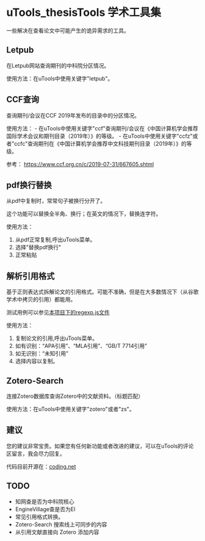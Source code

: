# uTools_thesisTools 学术工具集

一些解决在查看论文中可能产生的诡异需求的工具。

## Letpub

在Letpub网站查询期刊的中科院分区情况。

使用方法：在uTools中使用关键字"letpub"。

## CCF查询

查询期刊/会议在CCF 2019年发布的目录中的分区情况。

使用方法：
    - 在uTools中使用关键字"ccf"查询期刊/会议在《中国计算机学会推荐国际学术会议和期刊目录（2019年）》的等级。
    - 在uTools中使用关键字"ccfz"或者"ccfc"查询期刊在《中国计算机学会推荐中文科技期刊目录（2019年）》的等级。

参考： <https://www.ccf.org.cn/c/2019-07-31/667605.shtml>

## pdf换行替换

从pdf中复制时，常常句子被换行分开了。

这个功能可以替换全半角、换行；在英文的情况下，替换连字符。

使用方法：

1. 从pdf正常复制,呼出uTools菜单。
2. 选择"替换pdf换行"
3. 正常粘贴

<!-- TODO: 处理uTools插件中来自应用的情况。 -->

## 解析引用格式

基于正则表达式拆解论文的引用格式。可能不准确，但是在大多数情况下（从谷歌学术中拷贝的引用）都能用。

测试用例可以参见[本项目下的regexp.js文件](https://ciaranchen.coding.net/public/dotfiles/utools_thesis_tools/git/files/master/regexp_test.js)

使用方法：

1. 复制论文的引用,呼出uTools菜单。
2. 如有识别：“APA引用”、“MLA引用”、“GB/T 7714引用”
3. 如无识别：“未知引用”
4. 选择内容以复制。

## Zotero-Search

连接Zotero数据库查询Zotero中的文献资料。（标题匹配）

使用方法：在uTools中使用关键字"zotero"或者"zs"。

## 建议

您的建议非常宝贵。如果您有任何新功能或者改进的建议，可以在uTools的评论区留言，我会尽力回复。

代码目前开源在：[coding.net](https://ciaranchen.coding.net/public/dotfiles/utools_thesis_tools/git/files)

## TODO

- 知网查是否为中科院核心
- EngineVillage查是否为EI
- 常见引用格式转换。
- Zotero-Search 搜索线上可同步的内容
- 从引用文献直接向 Zotero 添加内容
